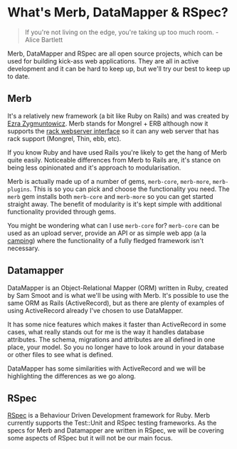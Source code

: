 # What's Merb, DataMapper & RSpec?

> If you're not living on the edge, you're taking up too much room. - Alice Bartlett

Merb, DataMapper and RSpec are all open source projects, which can be used for building kick-ass web applications. They are all in active development and it can be hard to keep up, but we'll try our best to keep up to date.

## Merb

It's a relatively new framework (a bit like Ruby on Rails) and was created by [Ezra Zygmuntowicz](http://brainspl.at/).  Merb stands for Mongrel + ERB although now it supports the [rack webserver interface](http://rack.rubyforge.org/) so it can any web server that has rack support (Mongrel, Thin, ebb, etc).

If you know Ruby and have used Rails you're likely to get the hang of Merb quite easily. Noticeable differences from Merb to Rails are, it's stance on being less opinionated and it's approach to modularisation.

Merb is actually made up of a number of gems, `merb-core`, `merb-more`, `merb-plugins`. This is so you can pick and choose the functionality you need. The `merb` gem installs both `merb-core` and `merb-more` so you can get started straight away. The benefit of modularity is it's kept simple with additional functionality provided through gems.


You might be wondering what can I use `merb-core` for? `merb-core` can be used as an upload server, provide an API or as simple web app (a la [camping](http://code.whytheluckystiff.net/camping/)) where the functionality of a fully fledged framework isn't necessary.

## Datamapper

DataMapper is an Object-Relational Mapper (ORM) written in Ruby, created by Sam Smoot and is what we'll be using with Merb. It's possible to use the same ORM as Rails (ActiveRecord), but as there are plenty of examples of using ActiveRecord already I've chosen to use DataMapper.

It has some nice features which makes it faster than ActiveRecord in some cases, what really stands out for me is the way it handles database attributes. The schema, migrations and attributes are all defined in one place, your model. So you no longer have to look around in your database or other files to see what is defined.

DataMapper has some similarities with ActiveRecord and we will be highlighting the differences as we go along.

## RSpec
[RSpec](http://rspec.info/) is a Behaviour Driven Development framework for Ruby. 
Merb currently supports the Test::Unit and RSpec testing frameworks. As the specs for Merb and Datamapper are written in RSpec, we will be covering some aspects of RSpec but it will not be our main focus. 